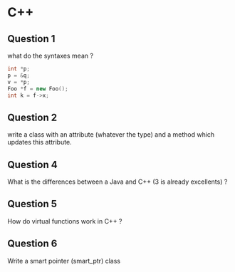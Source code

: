 #  C++


## Question 1

what do the syntaxes mean ?

```c++
int *p;
p = &q; 
v = *p; 
Foo *f = new Foo(); 
int k = f->x; 
```

## Question 2

write a class with an attribute (whatever the type) and a method which updates this attribute.


## Question 4

What is the differences between a Java and C++ (3 is already excellents) ?

## Question 5

How do virtual functions work in C++ ?


## Question 6

Write a smart pointer (smart_ptr) class